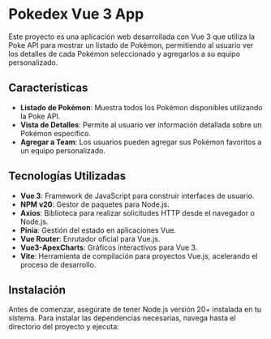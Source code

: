 # Pokedex Vue 3 App

Este proyecto es una aplicación web desarrollada con Vue 3 que utiliza la Poke API para mostrar un listado de Pokémon, permitiendo al usuario ver los detalles de cada Pokémon seleccionado y agregarlos a su equipo personalizado.

## Características

- **Listado de Pokémon**: Muestra todos los Pokémon disponibles utilizando la Poke API.
- **Vista de Detalles**: Permite al usuario ver información detallada sobre un Pokémon específico.
- **Agregar a Team**: Los usuarios pueden agregar sus Pokémon favoritos a un equipo personalizado.

## Tecnologías Utilizadas

- **Vue 3**: Framework de JavaScript para construir interfaces de usuario.
- **NPM v20**: Gestor de paquetes para Node.js.
- **Axios**: Biblioteca para realizar solicitudes HTTP desde el navegador o Node.js.
- **Pinia**: Gestión del estado en aplicaciones Vue.
- **Vue Router**: Enrutador oficial para Vue.js.
- **Vue3-ApexCharts**: Gráficos interactivos para Vue 3.
- **Vite**: Herramienta de compilación para proyectos Vue.js, acelerando el proceso de desarrollo.

## Instalación

Antes de comenzar, asegúrate de tener Node.js versión 20+ instalada en tu sistema. Para instalar las dependencias necesarias, navega hasta el directorio del proyecto y ejecuta:

